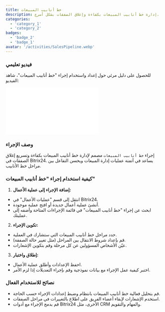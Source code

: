 ```yaml
---
title: خط أنابيب المبيعات
description: إدارة خط أنابيب المبيعات بكفاءة وإغلاق الصفقات بشكل أسرع.
categories:
  - 'category_1'
  - 'category_2'
badges:
  - 'badge_2'
  - 'badge_1'
avatar: '/activities/SalesPipeline.webp'
---
```

### فيديو تعليمي

للحصول على دليل مرئي حول إعداد واستخدام إجراء "خط أنابيب المبيعات"، شاهد الفيديو:

<iframe
  class="aspect-video w-full mb-2 "
  src="//www.youtube.com/embed/OyzJd8BcTfY?feature=oembed&rel=0"
  frameborder="0"
  allow="accelerometer; autoplay; encrypted-media; gyroscope"
  allowfullscreen>
</iframe>

### وصف الإجراء

إجراء `خط أنابيب المبيعات` مصمم لإدارة خط أنابيب المبيعات بكفاءة وتسريع إغلاق الصفقات في Bitrix24. يساعد في أتمتة عمليات إدارة المبيعات ويحسن التفاعل بين مراحل خط الأنابيب.

### كيفية استخدام إجراء "خط أنابيب المبيعات"

1. **إضافة الإجراء إلى عملية الأعمال:**
  - انتقل إلى قسم "عمليات الأعمال" في Bitrix24.
  - أنشئ عملية أعمال جديدة أو افتح عملية موجودة.
  - ابحث عن إجراء "خط أنابيب المبيعات" في قائمة الإجراءات المتاحة وأضفه إلى عمليتك.

2. **تكوين الإجراء:**
  - حدد مراحل خط أنابيب المبيعات التي ستشارك في العملية.
  - قم بإعداد شروط الانتقال بين المراحل (مثل تغيير حالة الصفقة).
  - عيّن الأشخاص المسؤولين عن كل مرحلة وقم بتكوين الإشعارات.

3. **إطلاق واختبار:**
  - احفظ الإعدادات وأطلق عملية الأعمال.
  - اختبر كيفية عمل الإجراء مع بيانات نموذجية وقم بإجراء التعديلات إذا لزم الأمر.

### نصائح للاستخدام الفعال

- قم بتحليل فعالية خط أنابيب المبيعات بانتظام وضبط إعدادات الإجراء حسب الحاجة.
- استخدم الإشعارات لإبقاء أعضاء الفريق على اطلاع بالتغييرات في مراحل الصفقات.
- قم بدمج الإجراء مع أدوات Bitrix24 الأخرى، مثل CRM والمهام والتقويم.
